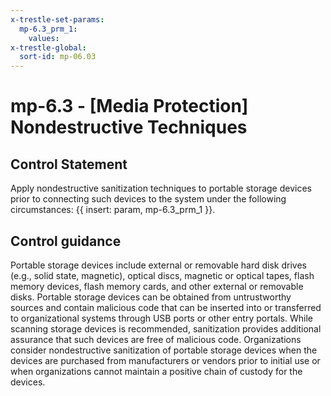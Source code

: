 ```yaml
---
x-trestle-set-params:
  mp-6.3_prm_1:
    values:
x-trestle-global:
  sort-id: mp-06.03
---
```


# mp-6.3 - \[Media Protection\] Nondestructive Techniques

## Control Statement

Apply nondestructive sanitization techniques to portable storage devices prior to connecting such devices to the system under the following circumstances: {{ insert: param, mp-6.3_prm_1 }}.

## Control guidance

Portable storage devices include external or removable hard disk drives (e.g., solid state, magnetic), optical discs, magnetic or optical tapes, flash memory devices, flash memory cards, and other external or removable disks. Portable storage devices can be obtained from untrustworthy sources and contain malicious code that can be inserted into or transferred to organizational systems through USB ports or other entry portals. While scanning storage devices is recommended, sanitization provides additional assurance that such devices are free of malicious code. Organizations consider nondestructive sanitization of portable storage devices when the devices are purchased from manufacturers or vendors prior to initial use or when organizations cannot maintain a positive chain of custody for the devices.
